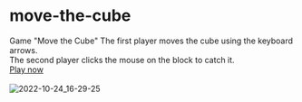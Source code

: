 # move-the-cube
Game "Move the Cube"
The first player moves the cube using the keyboard arrows.<br>
The second player clicks the mouse on the block to catch it.<br>
<a href="https://ffcoder-hub.github.io/move-the-cube/">Play now</a><br><br>
![2022-10-24_16-29-25](https://user-images.githubusercontent.com/91506865/197537397-6b078d76-c830-433e-9963-6005c81c09bf.png)
